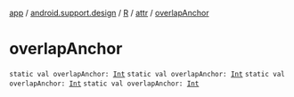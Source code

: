 [app](../../../index.md) / [android.support.design](../../index.md) / [R](../index.md) / [attr](index.md) / [overlapAnchor](.)

# overlapAnchor

`static val overlapAnchor: `[`Int`](https://kotlinlang.org/api/latest/jvm/stdlib/kotlin/-int/index.html)
`static val overlapAnchor: `[`Int`](https://kotlinlang.org/api/latest/jvm/stdlib/kotlin/-int/index.html)
`static val overlapAnchor: `[`Int`](https://kotlinlang.org/api/latest/jvm/stdlib/kotlin/-int/index.html)
`static val overlapAnchor: `[`Int`](https://kotlinlang.org/api/latest/jvm/stdlib/kotlin/-int/index.html)
